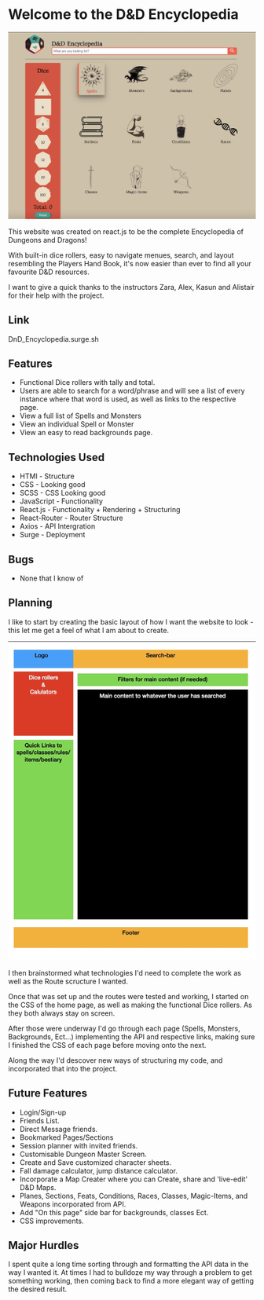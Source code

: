 # Welcome to the D&D Encyclopedia

![Website Screenshot](./src/images/V2Screenshot.jpg?raw=true "Website Screenshot")

This website was created on react.js to be the complete Encyclopedia of Dungeons and Dragons! 

With built-in dice rollers, easy to navigate menues, search, and layout resembling the Players Hand Book, it's now easier than ever to find all your favourite D&D resources.

I want to give a quick thanks to the instructors Zara, Alex, Kasun and Alistair for their help with the project.

## Link

DnD_Encyclopedia.surge.sh

## Features

* Functional Dice rollers with tally and total.
* Users are able to search for a word/phrase and will see a list of every instance where that word is used, as well as links to the respective page.
* View a full list of Spells and Monsters
* View an individual Spell or Monster
* View an easy to read backgrounds page.

## Technologies Used

* HTMl - Structure
* CSS - Looking good
* SCSS - CSS Looking good
* JavaScript - Functionality
* React.js - Functionality + Rendering + Structuring
* React-Router - Router Structure
* Axios - API Intergration
* Surge - Deployment

## Bugs

* None that I know of

## Planning

I like to start by creating the basic layout of how I want the website to look - this let me get a feel of what I am about to create. 

![Home Page Blocked](/src/images/HomePageBlocked.jpg?raw=true "Home Page Layout")

I then brainstormed what technologies I'd need to complete the work as well as the Route scructure I wanted.

Once that was set up and the routes were tested and working, I started on the CSS of the home page, as well as making the functional Dice rollers. As they both always stay on screen. 

After those were underway I'd go through each page (Spells, Monsters, Backgrounds, Ect...) implementing the API and respective links, making sure I finished the CSS of each page before moving onto the next.

Along the way I'd descover new ways of structuring my code, and incorporated that into the project.

## Future Features

* Login/Sign-up
* Friends List.
* Direct Message friends.
* Bookmarked Pages/Sections
* Session planner with invited friends.
* Customisable Dungeon Master Screen.
* Create and Save customized character sheets.
* Fall damage calculator, jump distance calculator.
* Incorporate a Map Creater where you can Create, share and 'live-edit' D&D Maps.
* Planes, Sections, Feats, Conditions, Races, Classes, Magic-Items, and Weapons incorporated from API.
* Add "On this page" side bar for backgrounds, classes Ect.
* CSS improvements.

## Major Hurdles

I spent quite a long time sorting through and formatting the API data in the way I wanted it. At times I had to bulldoze my way through a problem to get something working, then coming back to find a more elegant way of getting the desired result.

